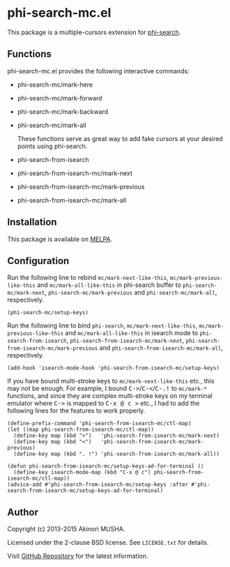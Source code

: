 # phi-search-mc.el

This package is a multiple-cursors extension for
[phi-search](https://github.com/zk-phi/phi-search).

## Functions

phi-search-mc.el provides the following interactive commands:

* phi-search-mc/mark-here
* phi-search-mc/mark-forward
* phi-search-mc/mark-backward
* phi-search-mc/mark-all

  These functions serve as great way to add fake cursors at your
  desired points using phi-search.

* phi-search-from-isearch
* phi-search-from-isearch-mc/mark-next
* phi-search-from-isearch-mc/mark-previous
* phi-search-from-isearch-mc/mark-all

## Installation

This package is available on [MELPA](http://melpa.org/).

## Configuration

Run the following line to rebind `mc/mark-next-like-this`,
`mc/mark-previous-like-this` and `mc/mark-all-like-this` in phi-search
buffer to `phi-search-mc/mark-next`, `phi-search-mc/mark-previous` and
`phi-search-mc/mark-all`, respectively.

```elisp
(phi-search-mc/setup-keys)
```

Run the following line to bind `phi-search`, `mc/mark-next-like-this`,
`mc/mark-previous-like-this` and `mc/mark-all-like-this` in isearch
mode to `phi-search-from-isearch`,
`phi-search-from-isearch-mc/mark-next`,
`phi-search-from-isearch-mc/mark-previous` and
`phi-search-from-isearch-mc/mark-all`, respectively.

```elisp
(add-hook 'isearch-mode-hook 'phi-search-from-isearch-mc/setup-keys)
```

If you have bound multi-stroke keys to `mc/mark-next-like-this` etc.,
this may not be enough.  For example, I bound
<kbd>C-></kbd>/<kbd>C-<</kbd>/<kbd>C-.!</kbd> to `mc/mark-*`
functions, and since they are complex multi-stroke keys on my terminal
emulator where <kbd>C-></kbd> is mapped to <kbd>C-x @ c ></kbd> etc.,
I had to add the following lines for the features to work properly.

```elisp
(define-prefix-command 'phi-search-from-isearch-mc/ctl-map)
(let ((map phi-search-from-isearch-mc/ctl-map))
  (define-key map (kbd ">")   'phi-search-from-isearch-mc/mark-next)
  (define-key map (kbd "<")   'phi-search-from-isearch-mc/mark-previous)
  (define-key map (kbd ". !") 'phi-search-from-isearch-mc/mark-all))

(defun phi-search-from-isearch-mc/setup-keys-ad-for-terminal ()
  (define-key isearch-mode-map (kbd "C-x @ c") phi-search-from-isearch-mc/ctl-map))
(advice-add #'phi-search-from-isearch-mc/setup-keys :after #'phi-search-from-isearch-mc/setup-keys-ad-for-terminal)
```

## Author

Copyright (c) 2013-2015 Akinori MUSHA.

Licensed under the 2-clause BSD license.  See `LICENSE.txt` for
details.

Visit [GitHub Repository](https://github.com/knu/phi-search-mc.el) for
the latest information.
